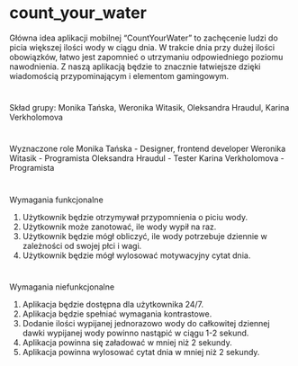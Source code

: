 # count_your_water
Główna idea aplikacji mobilnej “CountYourWater” to zachęcenie ludzi do picia większej ilości wody w ciągu dnia. W trakcie dnia przy dużej ilości obowiązków, łatwo jest zapomnieć o utrzymaniu odpowiedniego poziomu nawodnienia. Z naszą aplikacją będzie to znacznie łatwiejsze dzięki wiadomością przypominającym i elementom gamingowym.
#
Skład grupy:
Monika Tańska,
Weronika Witasik,
Oleksandra Hraudul,
Karina Verkholomova
#
Wyznaczone role
Monika Tańska - Designer, frontend developer
Weronika Witasik - Programista
Oleksandra Hraudul - Tester
Karina Verkholomova - Programista
#
Wymagania funkcjonalne
1. Użytkownik będzie otrzymywał przypomnienia o piciu wody.
2. Użytkownik może zanotować, ile wody wypił na raz.
3. Użytkownik będzie mógł obliczyć, ile wody potrzebuje dziennie w zależności od swojej płci i wagi.
4. Użytkownik będzie mógł wylosować motywacyjny cytat dnia.
#
Wymagania niefunkcjonalne
1. Aplikacja będzie dostępna dla użytkownika 24/7.
2. Aplikacja będzie spełniać wymagania kontrastowe.
3. Dodanie ilości wypijanej jednorazowo wody do całkowitej dziennej dawki wypijanej wody powinno nastąpić w ciągu 1-2 sekund.
4. Aplikacja powinna się załadować w mniej niż 2 sekundy.
5. Aplikacja powinna wylosować cytat dnia w mniej niż 2 sekundy.
